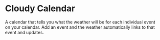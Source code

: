 # Cloudy Calendar

A calendar that tells you what the weather will be for each individual event on your calendar. Add an event and the weather automatically links to that event and updates.
